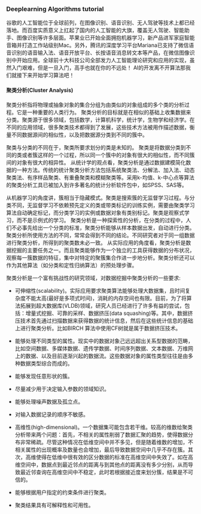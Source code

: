 ### Deeplearning Algorithms tutorial
谷歌的人工智能位于全球前列，在图像识别、语音识别、无人驾驶等技术上都已经落地。而百度实质意义上扛起了国内的人工智能的大旗，覆盖无人驾驶、智能助手、图像识别等许多层面。苹果业已开始全面拥抱机器学习，新产品进军家庭智能音箱并打造工作站级别Mac。另外，腾讯的深度学习平台Mariana已支持了微信语音识别的语音输入法、语音开放平台、长按语音消息转文本等产品，在微信图像识别中开始应用。全球前十大科技公司全部发力人工智能理论研究和应用的实现，虽然入门艰难，但是一旦入门，高手也就在你的不远处！
AI的开发离不开算法那我们就接下来开始学习算法吧！

#### 聚类分析(Cluster Analysis)
聚类分析指将物理或抽象对象的集合分组为由类似的对象组成的多个类的分析过程。它是一种重要的人类行为。
聚类分析的目标就是在相似的基础上收集数据来分类。聚类源于很多领域，包括数学，计算机科学，统计学，生物学和经济学。在不同的应用领域，很多聚类技术都得到了发展，这些技术方法被用作描述数据，衡量不同数据源间的相似性，以及把数据源分类到不同的簇中。

聚类与分类的不同在于，聚类所要求划分的类是未知的。
聚类是将数据分类到不同的类或者簇这样的一个过程，所以同一个簇中的对象有很大的相似性，而不同簇间的对象有很大的相异性。
从统计学的观点看，聚类分析是通过数据建模简化数据的一种方法。传统的统计聚类分析方法包括系统聚类法、分解法、加入法、动态聚类法、有序样品聚类、有重叠聚类和模糊聚类等。采用k-均值、k-中心点等算法的聚类分析工具已被加入到许多著名的统计分析软件包中，如SPSS、SAS等。

从机器学习的角度讲，簇相当于隐藏模式。聚类是搜索簇的无监督学习过程。与分类不同，无监督学习不依赖预先定义的类或带类标记的训练实例，需要由聚类学习算法自动确定标记，而分类学习的实例或数据对象有类别标记。聚类是观察式学习，而不是示例式的学习。
聚类分析是一种探索性的分析，在分类的过程中，人们不必事先给出一个分类的标准，聚类分析能够从样本数据出发，自动进行分类。聚类分析所使用方法的不同，常常会得到不同的结论。不同研究者对于同一组数据进行聚类分析，所得到的聚类数未必一致。
从实际应用的角度看，聚类分析是数据挖掘的主要任务之一。而且聚类能够作为一个独立的工具获得数据的分布状况，观察每一簇数据的特征，集中对特定的聚簇集合作进一步地分析。聚类分析还可以作为其他算法（如分类和定性归纳算法）的预处理步骤。


聚类分析是一个富有挑战性的研究领域，对数据挖掘中聚类分析的一些要求:
* 可伸缩性(scalability)。实际应用要求聚类算法能够处理大数据集，且时间复杂度不能太高(最好是多项式时间)，消耗的内存空间也有限。目前，为了将算法拓展到超大数据库(VLDB)领域，研究人员已经进行了许多有益的尝试，包括：增量式挖掘、可靠的采样、数据挤压(data squashing)等。其中，数据挤压技术首先通过扫描数据来获得数据的统计信息，然后在这些统计信息的基础上进行聚类分析。比如BIRCH 算法中使用CF树就是属于数据挤压技术。

* 能够处理不同类型的属性。现实中的数据对象己远远超出关系型数据的范畴，比如空间数据、多媒体数据、遗传学数据、时间序列数据、文本数据、万维网上的数据、以及目前逐渐兴起的数据流。这些数据对象的属性类型往往是由多种数据类型综合而成的。

* 能够发现任意形状的簇。

* 尽量减少用于决定输入参数的领域知识。

* 能够处理噪声数据及孤立点。

* 对输入数据记录的顺序不敏感。

* 高维性(high-dimensional)。一个数据集可能包含若干维。较高的维数给聚类分析带来两个问题：首先，不相关的属性削弱了数据汇聚的趋势，使得数据分布非常稀疏。尽管这种情况在低维空间中并不多见，但是随着维数的增加，不相关属性的出现概率及数量也会增加，最后导致数据空间中几乎不存在簇。其次，高维使得在低维中很有效的区分数据的标准在高维空间中失效了。如在高维空间中，数据点到最近邻点的距离与到其他点的距离没有多少分别，从而导致最近邻查询在高维空间中不稳定，此时若根据接近度来划分簇，结果是不可信的。

* 能够根据用户指定的约束条件进行聚类。

*  聚类结果具有可解释性和可用性。

